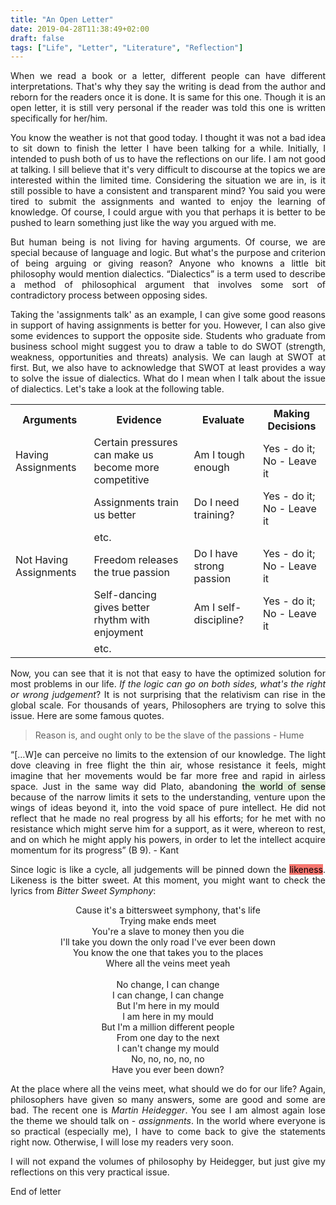 ```yaml
---
title: "An Open Letter"
date: 2019-04-28T11:38:49+02:00
draft: false
tags: ["Life", "Letter", "Literature", "Reflection"]
---
```

<div style="text-align:justify">

When we read a book or a letter, different people can have different interpretations. That's why they say the writing is dead from the author and reborn for the readers once it is done. It is same for this one. Though it is an open letter, it is still very personal if the reader was told this one is written specifically for her/him.

You know the weather is not that good today. I thought it was not a bad idea to sit down to finish the letter I have been talking for a while. Initially, I intended to push both of us to have the reflections on our life. I am not good at talking. I sill believe that it's very difficult to discourse at the topics we are interested within the limited time. Considering the situation we are in, is it still possible to have a consistent and transparent mind? You said you were tired to submit the assignments and wanted to enjoy the learning of knowledge. Of course, I could argue with you that perhaps it is better to be pushed to learn something just like the way you argued with me.

But human being is not living for having arguments. Of course, we are special because of language and logic. But what's the purpose and criterion of being arguing or giving reason? Anyone who knowns a little bit philosophy would mention dialectics. “Dialectics” is a term used to describe a method of philosophical argument that involves some sort of contradictory process between opposing sides.

Taking the 'assignments talk' as an example, I can give some good reasons in support of having assignments is better for you. However, I can also give some evidences to support the opposite side. Students who graduate from business school might suggest you to draw a table to do SWOT (strength, weakness, opportunities and threats) analysis. We can laugh at SWOT at first. But, we also have to acknowledge that SWOT at least provides a way to solve the issue of dialectics. What do I mean when I talk about the issue of dialectics. Let's take a look at the following table.

<table style="width:100%">
  <tr>
    <th>Arguments</th>
    <th>Evidence</th>
    <th>Evaluate</th>
    <th> Making Decisions</th>
  </tr>
  <tr>
    <td>Having Assignments</td>
    <td>Certain pressures can make us become more competitive </td>
    <td> Am I tough enough</td>
    <td>Yes - do it; No - Leave it</td>
  </tr>
  <tr>
    <td> </td>
    <td>Assignments train us better</td>
    <td>Do I need training?</td>
    <td>Yes - do it; No - Leave it</td>
  </tr>
  <tr>
  <td> </td>
  <td colspan=3> etc. </td>
  </tr>
  <tr>
    <td>Not Having Assignments</td>
    <td>Freedom releases the true passion</td>
    <td>Do I have strong passion</td>
    <td>Yes - do it; No - Leave it</td>
  </tr>
  <tr>
    <td> </td>
    <td>Self-dancing gives better rhythm with enjoyment</td>
    <td>Am I self-discipline?</td>
    <td>Yes - do it; No - Leave it</td>
  </tr>
  <tr>
  <td> </td>
  <td colspan=3> etc. </td>
  </tr>
</table>

Now, you can see that it is not that easy to have the optimized solution for most problems in our life. *If the logic can go on both sides, what's the right or wrong judgement*? It is not surprising that the relativism can rise in the global scale. For thousands of years, Philosophers are trying to solve this issue. Here are some famous quotes.

> Reason is, and ought only to be the slave of the passions - Hume

“[…W]e can perceive no limits to the extension of our knowledge. The light dove cleaving in free flight the thin air, whose resistance it feels, might imagine that her movements would be far more free and rapid in airless space. Just in the same way did Plato, abandoning <mark style = "background-color:#e0efda">the world of sense</mark> because of the narrow limits it sets to the understanding, venture upon the wings of ideas beyond it, into the void space of pure intellect. He did not reflect that he made no real progress by all his efforts; for he met with no resistance which might serve him for a support, as it were, whereon to rest, and on which he might apply his powers, in order to let the intellect acquire momentum for its progress” (B 9). - Kant

Since logic is like a cycle, all judgements will be pinned down the <mark style = "background-color:#F67770">likeness</mark>. Likeness is the bitter sweet. At this moment, you might want to check the lyrics from *Bitter Sweet Symphony*:

<p style="text-align:center">
Cause it's a bittersweet symphony, that's life <br>
Trying make ends meet <br>
You're a slave to money then you die <br>
I'll take you down the only road I've ever been down <br>
You know the one that takes you to the places <br>
Where all the veins meet yeah <br>
<br>
No change, I can change <br>
I can change, I can change <br>
But I'm here in my mould <br>
I am here in my mould <br>
But I'm a million different people <br>
From one day to the next <br>
I can't change my mould <br>
No, no, no, no, no <br>
Have you ever been down? 
</p>

At the place where all the veins meet, what should we do for our life? Again, philosophers have given so many answers, some are good and some are bad. The recent one is *Martin Heidegger*. You see I am almost again lose the theme we should talk on - *assignments*. In the world where everyone is so practical (especially me), I have to come back to give the statements right now. Otherwise, I will lose my readers very soon.

I will not expand the volumes of philosophy by Heidegger, but just give my reflections on this very practical issue.




























End of letter

